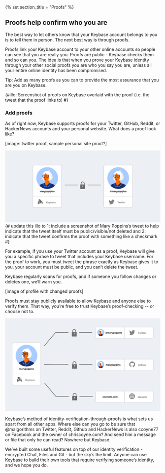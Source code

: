 {% set section_title = "Proofs" %}

## Proofs help confirm who you are 
The best way to let others know that your Keybase account belongs to you is to tell them in person. The next best way is through proofs.

Proofs link your Keybase account to your other online accounts so people can see that you are really you. Proofs are public  - Keybase checks them and so can you. The idea is that when you prove your Keybase identity through your other social proofs you are who you say you are,  unless all your entire online identity has been compromised. 

Tip: Add as many proofs as you can to provide the most assurance that you are you on Keybase.

{#illo: Screenshot of proofs on Keybase overlaid with the proof (i.e. the tweet that the proof links to) #}

### Add proofs
As of right now, Keybase supports proofs for your Twitter, GitHub, Reddit, or HackerNews accounts and  your personal website.
What does a proof look like?

[image: twitter proof, sample personal site proof?]

![](/img/kb-one-account.png)
{# update this illo to 1: include a screenshot of Mary Poppins’s tweet to help indicate that the tweet itself must be public/visible/not deleted and 2: indicate that the tweet confirms the proof with something like a checkmark #}

For example, if you use your Twitter account as a proof, Keybase will give you a specific phrase to tweet that includes your Keybase username. For the proof to work, you must tweet the phrase exactly as Keybase gives it to you, your account must be public, and you can’t delete the tweet.

Keybase regularly scans for proofs, and if someone you follow changes or deletes one, we’ll warn you. 

[image of profile with changed proofs]

Proofs must stay publicly available to allow Keybase and anyone else to verify them. That way, you’re free to trust Keybase’s proof-checking -- or choose not to. 

![](/img/kb-three-accounts.png)

Keybase’s method of identity-verification-through-proofs is what sets us apart from all other apps.  Where else can you go to be sure that @malgorithms on Twitter, Reddit, Github and HackerNews is also ccoyne77 on Facebook and the owner of chriscoyne.com?  And send him a message or file that only he can read? Nowhere but Keybase.

We’ve built some useful features on top of our identity verification - encrypted Chat, Files and Git - but the sky’s the limit.  Anyone can use Keybase to build their own tools that require verifying someone’s identity, and we hope you do.
